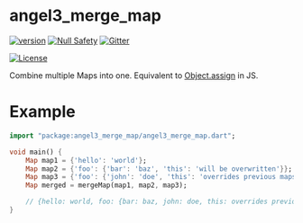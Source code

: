 # angel3_merge_map
[![version](https://img.shields.io/badge/pub-v2.12.4-brightgreen)](https://pub.dartlang.org/packages/angel3_merge_map)
[![Null Safety](https://img.shields.io/badge/null-safety-brightgreen)](https://dart.dev/null-safety)
[![Gitter](https://img.shields.io/gitter/room/angel_dart/discussion)](https://gitter.im/angel_dart/discussion)

[![License](https://img.shields.io/github/license/dukefirehawk/angel)](https://github.com/dukefirehawk/angel/tree/angel3/packages/merge_map/LICENSE)

Combine multiple Maps into one. Equivalent to
[Object.assign](https://developer.mozilla.org/en-US/docs/Web/JavaScript/Reference/Global_Objects/Object/assign)
in JS.

# Example

```dart
import "package:angel3_merge_map/angel3_merge_map.dart";

void main() {
    Map map1 = {'hello': 'world'};
    Map map2 = {'foo': {'bar': 'baz', 'this': 'will be overwritten'}};
    Map map3 = {'foo': {'john': 'doe', 'this': 'overrides previous maps'}};
    Map merged = mergeMap(map1, map2, map3);

    // {hello: world, foo: {bar: baz, john: doe, this: overrides previous maps}}
}
```